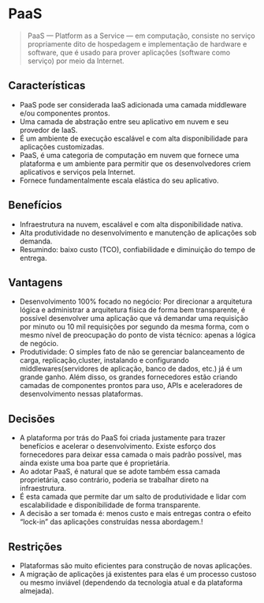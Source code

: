 # PaaS
   > PaaS — Platform as a Service — em computação, consiste no serviço propriamente dito de hospedagem e implementação de hardware e software, que é usado para prover aplicações (software como serviço) por meio da Internet.

## Características

* PaaS pode ser considerada IaaS adicionada uma camada middleware e/ou componentes prontos.
* Uma camada de abstração entre seu aplicativo em nuvem e seu provedor de IaaS.
* É um ambiente de execução escalável e com alta disponibilidade para aplicações customizadas.
* PaaS, é uma categoria de computação em nuvem que fornece uma plataforma e um ambiente para permitir que os desenvolvedores criem aplicativos e serviços pela Internet.
* Fornece fundamentalmente escala elástica do seu aplicativo.

## Benefícios

* Infraestrutura na nuvem, escalável e com alta disponibilidade nativa.
* Alta produtividade no desenvolvimento e manutenção de aplicações sob demanda.
* Resumindo: baixo custo (TCO), confiabilidade e diminuição do tempo de entrega.

## Vantagens

* Desenvolvimento 100% focado no negócio: Por direcionar a arquitetura lógica e administrar a arquitetura física de forma bem transparente, é possível desenvolver uma aplicação que vá demandar uma requisição por minuto ou 10 mil requisições por segundo da mesma forma, com o mesmo nível de preocupação do ponto de vista técnico: apenas a lógica de negócio.
* Produtividade: O simples fato de não se gerenciar balanceamento de carga, replicação,cluster, instalando e configurando middlewares(servidores de aplicação, banco de dados, etc.) já é um grande ganho. Além disso, os grandes fornecedores estão criando camadas de componentes prontos para uso, APIs e aceleradores de desenvolvimento nessas plataformas.

## Decisões

* A plataforma por trás do PaaS foi criada justamente para trazer benefícios e acelerar o desenvolvimento. Existe esforço dos fornecedores para deixar essa camada o mais padrão possível, mas ainda existe uma boa parte que é proprietária.
* Ao adotar PaaS, é natural que se adote também essa camada proprietária, caso contrário, poderia se trabalhar direto na infraestrutura. 
* É esta camada que permite dar um salto de produtividade e lidar com escalabilidade e disponibilidade de forma transparente.
* A decisão a ser tomada é: menos custo e mais entregas contra o efeito “lock-in” das aplicações construídas nessa abordagem.!


## Restrições

* Plataformas são muito eficientes para construção de novas aplicações.
* A migração de aplicações já existentes para elas é um processo custoso ou mesmo inviável (dependendo da tecnologia atual e da plataforma almejada).
